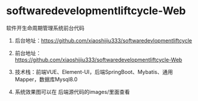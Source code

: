 # softwaredevelopmentliftcycle-Web
软件开生命周期管理系统前台代码

1. 后台地址：https://github.com/xiaoshijiu333/softwaredevlopmentliftcycle

2. 前台地址：https://github.com/xiaoshijiu333/softwaredevelopmentliftcycle-Web

3. 技术栈：前端VUE、Element-UI，后端SpringBoot、Mybatis、通用Mapper，数据库Mysql8.0

4. 系统效果图可以在 后端源代码的images/里面查看
